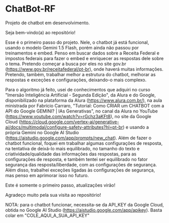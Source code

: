 # ChatBot-RF
Projeto de chatbot em desenvolvimento.

Seja bem-vindo(a) ao repositório!

Esse é o primeiro passo do projeto. Nele, o chatbot já está funcional, usando o modelo Gemini 1.5 Flash, porém ainda não passou por treinamentos e embed.
Penso em buscar dados sobre a Receita Federal e impostos federais para fazer o embed e enriquecer as respostas dele sobre o tema. Pretendo começar a busca por
eles no site gov.br (https://www.gov.br/receitafederal/pt-br), onde haverá muitas informações. Pretendo, também, trabalhar melhor a estrutura do chatbot, melhorar
as respostas e exceções e configurações, deixando-o mais complexo.

Para o algoritmo já feito, usei de conhecimentos que adquiri no curso "Imersão Inteligência Artificial - Segunda Edição", da Alura e do Google, disponibilizado na plataforma da Alura (https://www.alura.com.br/), na aula ministrada por Fabrício Carraro, "Tutorial: Como CRIAR um CHATBOT com a API do Google GEMINI? | IAs Generativas", no canal da Alura no YouTube (https://www.youtube.com/watch?v=rGchz3aKFt8), no site da Google Cloud (https://cloud.google.com/vertex-ai/generative-ai/docs/multimodal/configure-safety-attributes?hl=pt-br) e usando a própria Gemini no Google AI Studio (https://aistudio.google.com/app/prompts/new_chat). 
Além de fazer o chatbot funcional, foquei em trabalhar algumas configurações de resposta, na tentativa de deixá-lo mais equilibrado, no tamanho do texto e criatividade/qualidade das informações das respostas, para as configurações de resposta, e também tentei ser equilibrado no fator segurança das resposta/liberdade, com as configurações de segurança. Além disso, trabalhei exceções ligadas às configurações de segurança, mas penso em aprimorar isso no futuro.

Este é somente o primeiro passo, atualizações virão!

Agradeço muito pela sua visita ao repositório!

NOTA: para o chatbot funcionar, necessita-se da API_KEY da Google Cloud, obtida no Google AI Studio (https://aistudio.google.com/app/apikey). Basta colar em 
"COLE_AQUI_A_SUA_API_KEY"
